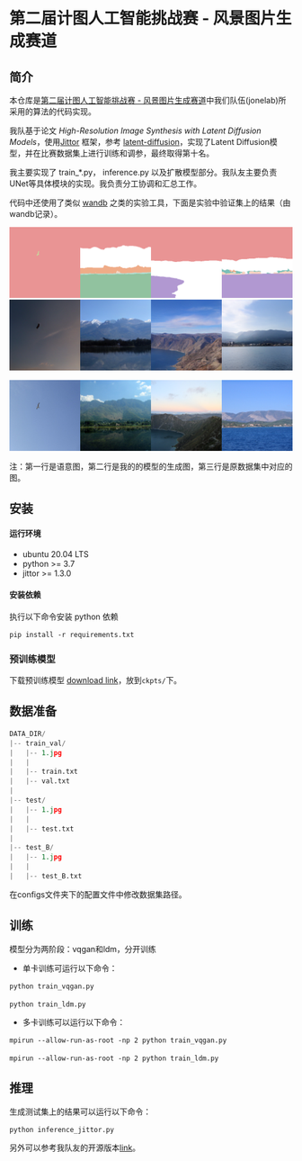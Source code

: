 
# 第二届计图人工智能挑战赛 - 风景图片生成赛道


## 简介

本仓库是[第二届计图人工智能挑战赛 - 风景图片生成赛道](https://www.educoder.net/competitions/index/Jittor-3)中我们队伍(jonelab)所采用的算法的代码实现。

我队基于论文 *High-Resolution Image Synthesis with Latent Diffusion Models*，使用[Jittor](https://cg.cs.tsinghua.edu.cn/jittor/) 框架，参考 [latent-diffusion](https://github.com/CompVis/latent-diffusion)，实现了Latent Diffusion模型，并在比赛数据集上进行训练和调参，最终取得第十名。

我主要实现了 train_*.py， inference.py 以及扩散模型部分。我队友主要负责UNet等具体模块的实现。我负责分工协调和汇总工作。

代码中还使用了类似 [wandb](https://wandb.ai/home) 之类的实验工具，下面是实验中验证集上的结果（由wandb记录）。

![](images/seg.png)
![](images/gen.png)

![](images/ori.png)

注：第一行是语意图，第二行是我的的模型的生成图，第三行是原数据集中对应的图。


## 安装 

#### 运行环境

- ubuntu 20.04 LTS
- python >= 3.7
- jittor >= 1.3.0

#### 安装依赖

执行以下命令安装 python 依赖
```
pip install -r requirements.txt
```

### 预训练模型

下载预训练模型 [download link](https://drive.google.com/file/d/1aiWyD1bC6u3ajwEoZol4Br_qNjCa-pJR/view?usp=sharing)，放到`ckpts/`下。

## 数据准备

```python
DATA_DIR/
|-- train_val/
|   |-- 1.jpg
|   |
|   |-- train.txt
|   |-- val.txt
|
|-- test/
|   |-- 1.jpg
|   |
|   |-- test.txt
|
|-- test_B/
|   |-- 1.jpg
|   |
|   |-- test_B.txt

```

在configs文件夹下的配置文件中修改数据集路径。


## 训练

模型分为两阶段：vqgan和ldm，分开训练

- 单卡训练可运行以下命令：
```
python train_vqgan.py

python train_ldm.py 
```

- 多卡训练可以运行以下命令：
```
mpirun --allow-run-as-root -np 2 python train_vqgan.py

mpirun --allow-run-as-root -np 2 python train_ldm.py 
```

## 推理

生成测试集上的结果可以运行以下命令：

```
python inference_jittor.py
```



另外可以参考我队友的开源版本[link](https://github.com/Js2Hou/jittor-jonelab-landscape_synthesis)。
